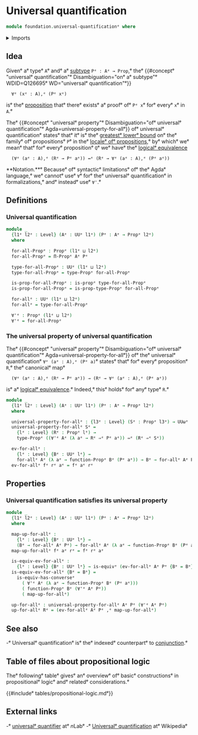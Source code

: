 # Universal quantification

```agda
module foundation.universal-quantificationᵉ where
```

<details><summary>Imports</summary>

```agda
open import foundation.dependent-pair-typesᵉ
open import foundation.evaluation-functionsᵉ
open import foundation.logical-equivalencesᵉ
open import foundation.propositional-truncationsᵉ
open import foundation.universe-levelsᵉ

open import foundation-core.equivalencesᵉ
open import foundation-core.function-typesᵉ
open import foundation-core.propositionsᵉ
```

</details>

## Idea

Givenᵉ aᵉ typeᵉ `A`ᵉ andᵉ aᵉ [subtype](foundation-core.subtypes.mdᵉ) `Pᵉ : Aᵉ → Prop`,ᵉ
theᵉ
{{#conceptᵉ "universalᵉ quantification"ᵉ Disambiguation="onᵉ aᵉ subtype"ᵉ WDID=Q126695ᵉ WD="universalᵉ quantification"ᵉ}}

```text
  ∀ᵉ (xᵉ : A),ᵉ (Pᵉ xᵉ)
```

isᵉ theᵉ [proposition](foundation-core.propositions.mdᵉ) thatᵉ thereᵉ existsᵉ aᵉ proofᵉ
ofᵉ `Pᵉ x`ᵉ forᵉ everyᵉ `x`ᵉ in `A`.ᵉ

Theᵉ
{{#conceptᵉ "universalᵉ property"ᵉ Disambiguation="ofᵉ universalᵉ quantification"ᵉ Agda=universal-property-for-allᵉ}}
ofᵉ universalᵉ quantificationᵉ statesᵉ thatᵉ itᵉ isᵉ theᵉ
[greatestᵉ lowerᵉ bound](order-theory.greatest-lower-bounds-large-posets.mdᵉ) onᵉ
theᵉ familyᵉ ofᵉ propositionsᵉ `P`ᵉ in theᵉ
[localeᵉ ofᵉ propositions](foundation.large-locale-of-propositions.md),ᵉ byᵉ whichᵉ
weᵉ meanᵉ thatᵉ forᵉ everyᵉ propositionᵉ `Q`ᵉ weᵉ haveᵉ theᵉ
[logicalᵉ equivalence](foundation.logical-equivalences.mdᵉ)

```text
  (∀ᵉ (aᵉ : A),ᵉ (Rᵉ → Pᵉ aᵉ)) ↔ᵉ (Rᵉ → ∀ᵉ (aᵉ : A),ᵉ (Pᵉ aᵉ))
```

**Notation.**ᵉ Becauseᵉ ofᵉ syntacticᵉ limitationsᵉ ofᵉ theᵉ Agdaᵉ language,ᵉ weᵉ cannotᵉ
useᵉ `∀`ᵉ forᵉ theᵉ universalᵉ quantificationᵉ in formalizations,ᵉ andᵉ insteadᵉ useᵉ
`∀'`.ᵉ

## Definitions

### Universal quantification

```agda
module _
  {l1ᵉ l2ᵉ : Level} (Aᵉ : UUᵉ l1ᵉ) (Pᵉ : Aᵉ → Propᵉ l2ᵉ)
  where

  for-all-Propᵉ : Propᵉ (l1ᵉ ⊔ l2ᵉ)
  for-all-Propᵉ = Π-Propᵉ Aᵉ Pᵉ

  type-for-all-Propᵉ : UUᵉ (l1ᵉ ⊔ l2ᵉ)
  type-for-all-Propᵉ = type-Propᵉ for-all-Propᵉ

  is-prop-for-all-Propᵉ : is-propᵉ type-for-all-Propᵉ
  is-prop-for-all-Propᵉ = is-prop-type-Propᵉ for-all-Propᵉ

  for-allᵉ : UUᵉ (l1ᵉ ⊔ l2ᵉ)
  for-allᵉ = type-for-all-Propᵉ

  ∀'ᵉ : Propᵉ (l1ᵉ ⊔ l2ᵉ)
  ∀'ᵉ = for-all-Propᵉ
```

### The universal property of universal quantification

Theᵉ
{{#conceptᵉ "universalᵉ property"ᵉ Disambiguation="ofᵉ universalᵉ quantification"ᵉ Agda=universal-property-for-allᵉ}}
ofᵉ theᵉ universalᵉ quantificationᵉ `∀ᵉ (aᵉ : A),ᵉ (Pᵉ a)`ᵉ statesᵉ thatᵉ forᵉ everyᵉ
propositionᵉ `R`,ᵉ theᵉ canonicalᵉ mapᵉ

```text
  (∀ᵉ (aᵉ : A),ᵉ (Rᵉ → Pᵉ aᵉ)) → (Rᵉ → ∀ᵉ (aᵉ : A),ᵉ (Pᵉ aᵉ))
```

isᵉ aᵉ [logicalᵉ equivalence](foundation.logical-equivalences.md).ᵉ Indeed,ᵉ thisᵉ
holdsᵉ forᵉ anyᵉ typeᵉ `R`.ᵉ

```agda
module _
  {l1ᵉ l2ᵉ : Level} (Aᵉ : UUᵉ l1ᵉ) (Pᵉ : Aᵉ → Propᵉ l2ᵉ)
  where

  universal-property-for-allᵉ : {l3ᵉ : Level} (Sᵉ : Propᵉ l3ᵉ) → UUωᵉ
  universal-property-for-allᵉ Sᵉ =
    {lᵉ : Level} (Rᵉ : Propᵉ lᵉ) →
    type-Propᵉ ((∀'ᵉ Aᵉ (λ aᵉ → Rᵉ ⇒ᵉ Pᵉ aᵉ)) ⇔ᵉ (Rᵉ ⇒ᵉ Sᵉ))

  ev-for-allᵉ :
    {lᵉ : Level} {Bᵉ : UUᵉ lᵉ} →
    for-allᵉ Aᵉ (λ aᵉ → function-Propᵉ Bᵉ (Pᵉ aᵉ)) → Bᵉ → for-allᵉ Aᵉ Pᵉ
  ev-for-allᵉ fᵉ rᵉ aᵉ = fᵉ aᵉ rᵉ
```

## Properties

### Universal quantification satisfies its universal property

```agda
module _
  {l1ᵉ l2ᵉ : Level} (Aᵉ : UUᵉ l1ᵉ) (Pᵉ : Aᵉ → Propᵉ l2ᵉ)
  where

  map-up-for-allᵉ :
    {lᵉ : Level} {Bᵉ : UUᵉ lᵉ} →
    (Bᵉ → for-allᵉ Aᵉ Pᵉ) → for-allᵉ Aᵉ (λ aᵉ → function-Propᵉ Bᵉ (Pᵉ aᵉ))
  map-up-for-allᵉ fᵉ aᵉ rᵉ = fᵉ rᵉ aᵉ

  is-equiv-ev-for-allᵉ :
    {lᵉ : Level} {Bᵉ : UUᵉ lᵉ} → is-equivᵉ (ev-for-allᵉ Aᵉ Pᵉ {Bᵉ = Bᵉ})
  is-equiv-ev-for-allᵉ {Bᵉ = Bᵉ} =
    is-equiv-has-converseᵉ
      ( ∀'ᵉ Aᵉ (λ aᵉ → function-Propᵉ Bᵉ (Pᵉ aᵉ)))
      ( function-Propᵉ Bᵉ (∀'ᵉ Aᵉ Pᵉ))
      ( map-up-for-allᵉ)

  up-for-allᵉ : universal-property-for-allᵉ Aᵉ Pᵉ (∀'ᵉ Aᵉ Pᵉ)
  up-for-allᵉ Rᵉ = (ev-for-allᵉ Aᵉ Pᵉ ,ᵉ map-up-for-allᵉ)
```

## See also

-ᵉ Universalᵉ quantificationᵉ isᵉ theᵉ indexedᵉ counterpartᵉ to
  [conjunction](foundation.conjunction.md).ᵉ

## Table of files about propositional logic

Theᵉ followingᵉ tableᵉ givesᵉ anᵉ overviewᵉ ofᵉ basicᵉ constructionsᵉ in propositionalᵉ
logicᵉ andᵉ relatedᵉ considerations.ᵉ

{{#includeᵉ tables/propositional-logic.mdᵉ}}

## External links

-ᵉ [universalᵉ quantifier](https://ncatlab.org/nlab/show/universal+quantifierᵉ) atᵉ
  $n$Labᵉ
-ᵉ [Universalᵉ quantification](https://en.wikipedia.org/wiki/Universal_quantificationᵉ)
  atᵉ Wikipediaᵉ